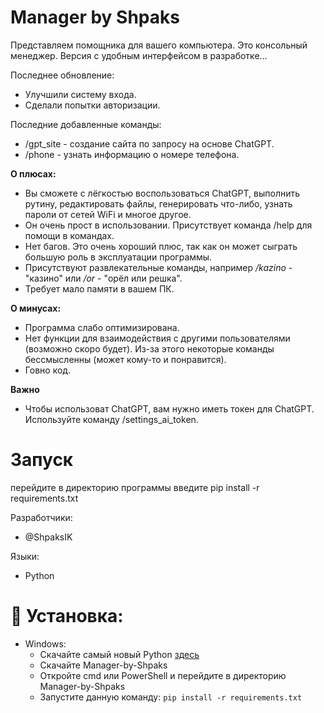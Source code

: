 # Manager by Shpaks

Представляем помощника для вашего компьютера. Это консольный менеджер. Версия с удобным интерфейсом в разработке...

Последнее обновление:
 - Улучшили систему входа.
 - Сделали попытки авторизации. 

Последние добавленные команды:
 - /gpt_site - создание сайта по запросу на основе ChatGPT.
 - /phone - узнать информацию о номере телефона.

**О плюсах:**
 - Вы сможете с лёгкостью воспользоваться ChatGPT, выполнить рутину, редактировать файлы, генерировать что-либо, узнать пароли от сетей WiFi и многое другое.
 - Он очень прост в использовании. Присутствует команда /help для помощи в командах.
 - Нет багов. Это очень хороший плюс, так как он может сыграть большую роль в эксплуатации программы.
 - Присутствуют развлекательные команды, например _/kazino_ - "казино" или _/or_ - "орёл или решка".
 - Требует мало памяти в вашем ПК.

**О минусах:**
 - Программа слабо оптимизирована.
 - Нет функции для взаимодействия с другими пользователями (возможно скоро будет). Из-за этого некоторые команды бессмысленны (может кому-то и понравится).
 - Говно код.

**Важно**
 - Чтобы использоват ChatGPT, вам нужно иметь токен для ChatGPT. Используйте команду /settings_ai_token.

# Запуск
перейдите в директорию программы
введите pip install -r requirements.txt

Разработчики: 
 - @ShpaksIK

Языки:
 - Python

# :gift: Установка:
* Windows:
  * Скачайте самый новый Python [здесь]([https://www.python.org/downloads/release/python-38](https://www.python.org/downloads/))
  * Скачайте Manager-by-Shpaks
  * Откройте cmd или PowerShell и перейдите в директорию Manager-by-Shpaks
  * Запустите данную команду: `pip install -r requirements.txt`
